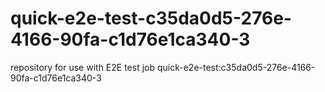 # quick-e2e-test-c35da0d5-276e-4166-90fa-c1d76e1ca340-3
repository for use with E2E test job quick-e2e-test:c35da0d5-276e-4166-90fa-c1d76e1ca340-3
